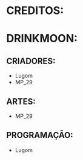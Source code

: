 # CREDITOS:

# DRINKMOON:

## CRIADORES:
* Lugom
* MP_29

## ARTES:
* MP_29

## PROGRAMAÇÃO:
* Lugom
